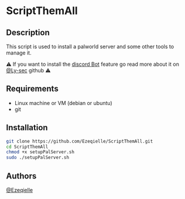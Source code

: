# ScriptThemAll

## Description

This script is used to install a palworld server and some other tools to manage it.

:warning: If you want to install the [discord Bot](https://github.com/Ly-sec/PalBot/tree/main) feature go read more about it on [@Ly-sec](https://github.com/Ly-sec/PalBot/tree/main) github :warning:


## Requirements

- Linux machine or VM (debian or ubuntu)
- git

## Installation

```bash
git clone https://github.com/Ezeqielle/ScriptThemAll.git
cd ScriptThemAll
chmod +x setupPalServer.sh
sudo ./setupPalServer.sh
```

## Authors

[@Ezeqielle](https://github.com/Ezeqielle)
